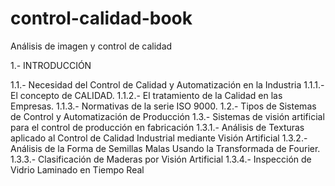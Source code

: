 # control-calidad-book
Análisis de imagen y control de calidad

1.- INTRODUCCIÓN

1.1.- Necesidad del Control de Calidad y Automatización en la Industria
1.1.1.- El concepto de CALIDAD.
1.1.2.- El tratamiento de la Calidad en las Empresas.
1.1.3.- Normativas de la serie ISO 9000.
1.2.- Tipos de Sistemas de Control  y Automatización de Producción
1.3.- Sistemas de visión artificial para el control de producción en fabricación
1.3.1.- Análisis de Texturas aplicado al Control de Calidad Industrial mediante Visión Artificial
1.3.2.- Análisis de la Forma de Semillas Malas Usando la Transformada de Fourier.
1.3.3.- Clasificación de Maderas por Visión Artificial
1.3.4.- Inspección de Vidrio Laminado en Tiempo Real